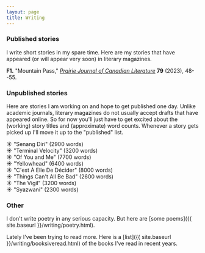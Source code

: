 ```yaml
---
layout: page
title: Writing
---
```



### Published stories

I write short stories in my spare time.
Here are my stories that have appeared (or will appear very soon) in literary magazines.

__F1.__ "Mountain Pass," _[Prairie Journal of Canadian Literature](http://prairiejournal.org/)_ __79__ (2023), 48--55.

### Unpublished stories

Here are stories I am working on and hope to get published one day.
Unlike academic journals, literary magazines do not usually accept drafts that have
appeared online. So for now you'll just have to get excited about the (working) story titles and (approximate)
word counts. Whenever a story gets picked up I'll move it up to the "published" list.

&#x2600; "Senang Diri" (2900 words)  
&#x2600; "Terminal Velocity" (3200 words)  
&#x2600; "Of You and Me" (7700 words)  
&#x2600; "Yellowhead" (6400 words)  
&#x2600; "C'est À Elle De Décider" (8000 words)  
&#x2600; "Things Can't All Be Bad" (2600 words)  
&#x2600; "The Vigil" (3200 words)  
&#x2600; "Syazwani" (2300 words)  

### Other

I don't write poetry in any serious capacity. But here are [some poems]({{ site.baseurl }}/writing/poetry.html).

Lately I've been trying to read more.
Here is a [list]({{ site.baseurl }}/writing/booksiveread.html)
of the books I've read in recent years.
